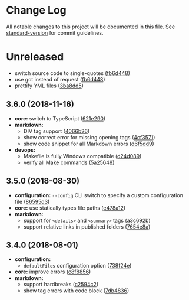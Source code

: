 # Change Log

All notable changes to this project will be documented in this file. See
[standard-version](https://github.com/conventional-changelog/standard-version)
for commit guidelines.

# Unreleased

- switch source code to single-quotes
  ([fb6d448](https://github.com/Originate/text-runner/commit/fb6d44801720cf3d7ec03f837e838016c283cfe8))
- use got instead of request
  ([fb6d448](https://github.com/Originate/text-runner/commit/fb6d44801720cf3d7ec03f837e838016c283cfe8))
- prettify YML files
  ([3ba8dd5](https://github.com/Originate/text-runner/commit/3ba8dd5edd83e82efe8fc7e16296c3461be9aa3f))

## 3.6.0 (2018-11-16)

- **core:** switch to TypeScript
  ([621e290](https://github.com/Originate/text-runner/commits/master?after=621e29099e73fa7bbc818088e003b5d3ade5b916+34))
- **markdown:**
  - DIV tag support
    ([4066b26](https://github.com/Originate/text-runner/commit/4066b26c9cd1d5060dff3aad141ce6031d7ce5f6))
  - show correct error for missing opening tags
    ([4cf3571](https://github.com/Originate/text-runner/commit/4cf35712e66f38157bc76db6d5985d03fb6fcd04))
  - show code snippet for all Markdown errors
    ([d6f5dd9](https://github.com/Originate/text-runner/commit/d6f5dd9c74bf315bebaf7b86a3b0acbb7a133fef))
- **devops:**
  - Makefile is fully Windows compatible
    ([d24d089](https://github.com/Originate/text-runner/commit/d24d0898f72b58279e424e1ba2e418cd7b64cf79))
  - verify all Make commands
    ([5a25648](https://github.com/Originate/text-runner/commit/5a25648155ecddd515e94e0492e23cbdd60a2c81))

## 3.5.0 (2018-08-30)

- **configuration:** `--config` CLI switch to specify a custom configuration
  file
  ([86595d3](https://github.com/Originate/text-runner/commit/86595d36f93ad9383ff65ff4daa3faf58be8de1d))
- **core:** use statically types file paths
  ([e478a12](https://github.com/Originate/text-runner/commit/e478a129c0d913285edf1202cd015bb0aa14f1c0))
- **markdown:**
  - support for `<details>` and `<summary>` tags
    ([a3c692b](https://github.com/Originate/text-runner/commit/a3c692b5839bda17a543992a7eb322ef94b02c64))
  - support relative links in published folders
    ([7654e8a](https://github.com/Originate/text-runner/commit/7654e8aa5715d617092ec122a260048d869154c5))

## 3.4.0 (2018-08-01)

- **configuration:**
  - `defaultFiles` configuration option
    ([738f24e](https://github.com/Originate/text-runner/commit/738f24ef9709780b0bf52cbefa04dfb6c6077f36))
- **core:** improve errors
  ([c8f8856](https://github.com/Originate/text-runner/commit/c8f8856e2b75caf0e3709bc2425519d0df2b6408))
- **markdown:**
  - support hardbreaks
    ([c2594c2](https://github.com/Originate/text-runner/commit/c2594c278a68d1b84867d468e12101b937927c91))
  - show tag errors with code block
    ([7db4836](https://github.com/Originate/text-runner/commit/7db4836be28e81da331d1d515197000402a92eab))
